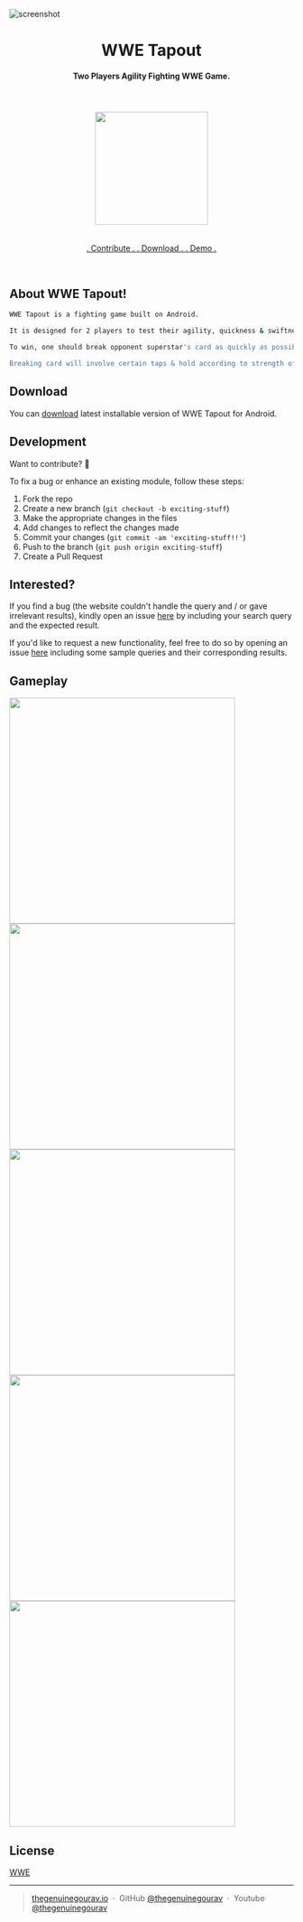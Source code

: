 ![screenshot](https://github.com/thegenuinegourav/WWE-Tapout/blob/master/screenshots/cover.jpg)
<h1 align="center">
    WWE Tapout
  <br>
</h1>
<h4 align="center">Two Players Agility Fighting WWE Game.</h4>
<br>
<h6 align="center"><a href="https://docs.google.com/uc?export=download&id=0B1Zc1LkGIpxySFg0bHZISkNJYzg"><img src="https://github.com/thegenuinegourav/WWE-Tapout/blob/master/screenshots/logo.png" width="200"></a></h6>
<p align="center">
  <a href="https://github.com/thegenuinegourav/WWE-Tapout#fork-destination-box">
    . Contribute .
  </a>
  <a href="https://docs.google.com/uc?export=download&id=0B1Zc1LkGIpxySFg0bHZISkNJYzg">
    . Download .
  </a>
  <a href="https://github.com/thegenuinegourav/WWE-Tapout">
    . Demo .
  </a>
</p>
<br>

## About WWE Tapout!

```bash
WWE Tapout is a fighting game built on Android. 

It is designed for 2 players to test their agility, quickness & swiftness using their favourite WWE superstars.

To win, one should break opponent superstar's card as quickly as possible.

Breaking card will involve certain taps & hold according to strength of a superstar.

```

## Download
You can [download](https://docs.google.com/uc?export=download&id=0B1Zc1LkGIpxySFg0bHZISkNJYzg) latest installable version of WWE Tapout for Android.
  
  
## Development  
Want to contribute? **:pencil:**  
  
To fix a bug or enhance an existing module, follow these steps:  
  
1. Fork the repo
2. Create a new branch (`git checkout -b exciting-stuff`)
3. Make the appropriate changes in the files
4. Add changes to reflect the changes made
5. Commit your changes (`git commit -am 'exciting-stuff!!'`)
6. Push to the branch (`git push origin exciting-stuff`)
7. Create a Pull Request  
  
  
## Interested?  
If you find a bug (the website couldn't handle the query and / or gave irrelevant results), kindly open an issue [here](https://github.com/thegenuinegourav/WWE-Tapout/issues/new) by including your search query and the expected result.  
  
If you'd like to request a new functionality, feel free to do so by opening an issue [here](https://github.com/thegenuinegourav/WWE-Tapout/issues/new) including some sample queries and their corresponding results.  
  
  
## Gameplay  
<img src="screenshots/one.png" width="400"> <img src="screenshots/two.png" width="400">
<img src="screenshots/three.png" width="400"> <img src="screenshots/four.png" width="400">
<img src="screenshots/five.png" width="400">                                       
 
## License

[WWE](http://www.wwe.com/)

---

> [thegenuinegourav.io](https://thegenuinegourav.github.io/) &nbsp;&middot;&nbsp;
> GitHub [@thegenuinegourav](https://github.com/thegenuinegourav) &nbsp;&middot;&nbsp;
> Youtube [@thegenuinegourav](https://www.youtube.com/channel/UCs8380tHxevj72ffRhbGoUw)
